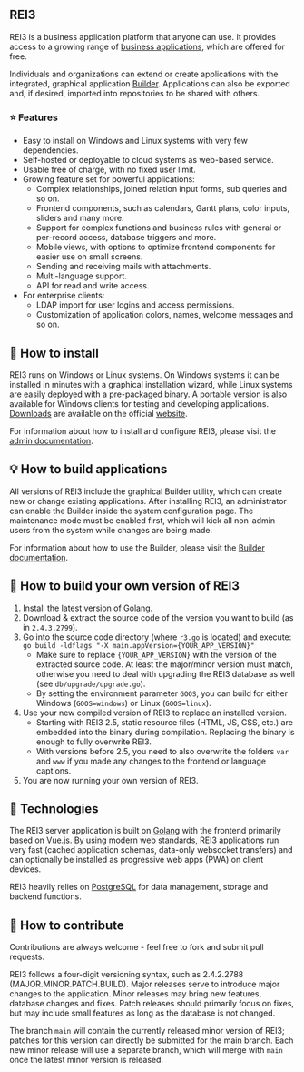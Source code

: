 ## REI3
REI3 is a business application platform that anyone can use. It provides access to a growing range of [business applications](https://rei3.de/applications_en/), which are offered for free.

Individuals and organizations can extend or create applications with the integrated, graphical application [Builder](https://rei3.de/docu_en/). Applications can also be exported and, if desired, imported into repositories to be shared with others.

### ⭐ Features
* Easy to install on Windows and Linux systems with very few dependencies.
* Self-hosted or deployable to cloud systems as web-based service.
* Usable free of charge, with no fixed user limit.
* Growing feature set for powerful applications:
  * Complex relationships, joined relation input forms, sub queries and so on.
  * Frontend components, such as calendars, Gantt plans, color inputs, sliders and many more.
  * Support for complex functions and business rules with general or per-record access, database triggers and more.
  * Mobile views, with options to optimize frontend components for easier use on small screens.
  * Sending and receiving mails with attachments.
  * Multi-language support.
  * API for read and write access.
* For enterprise clients:
  * LDAP import for user logins and access permissions.
  * Customization of application colors, names, welcome messages and so on.

## 📀 How to install
REI3 runs on Windows or Linux systems. On Windows systems it can be installed in minutes with a graphical installation wizard, while Linux systems are easily deployed with a pre-packaged binary. A portable version is also available for Windows clients for testing and developing applications. [Downloads](https://rei3.de/download_en/) are available on the official [website](https://rei3.de/home_en/).

For information about how to install and configure REI3, please visit the [admin documentation](https://rei3.de/admindocu-en_us/).

## 💡 How to build applications
All versions of REI3 include the graphical Builder utility, which can create new or change existing applications. After installing REI3, an administrator can enable the Builder inside the system configuration page. The maintenance mode must be enabled first, which will kick all non-admin users from the system while changes are being made.

For information about how to use the Builder, please visit the [Builder documentation](https://rei3.de/builderdocu-en_us/).

## 📑 How to build your own version of REI3
1. Install the latest version of [Golang](https://golang.org/dl/).
1. Download & extract the source code of the version you want to build (as in `2.4.3.2799`).
1. Go into the source code directory (where `r3.go` is located) and execute: `go build -ldflags "-X main.appVersion={YOUR_APP_VERSION}"`
   * Make sure to replace `{YOUR_APP_VERSION}` with the version of the extracted source code. At least the major/minor version must match, otherwise you need to deal with upgrading the REI3 database as well (see `db/upgrade/upgrade.go`).
   * By setting the environment parameter `GOOS`, you can build for either Windows (`GOOS=windows`) or Linux (`GOOS=linux`).
1. Use your new compiled version of REI3 to replace an installed version.
   * Starting with REI3 2.5, static resource files (HTML, JS, CSS, etc.) are embedded into the binary during compilation. Replacing the binary is enough to fully overwrite REI3.
   * With versions before 2.5, you need to also overwrite the folders `var` and `www` if you made any changes to the frontend or language captions.
1. You are now running your own version of REI3.

## 📇 Technologies
The REI3 server application is built on [Golang](https://golang.org/) with the frontend primarily based on [Vue.js](https://vuejs.org/). By using modern web standards, REI3 applications run very fast (cached application schemas, data-only websocket transfers) and can optionally be installed as progressive web apps (PWA) on client devices.

REI3 heavily relies on [PostgreSQL](https://www.postgresql.org/) for data management, storage and backend functions.

## 👏 How to contribute
Contributions are always welcome - feel free to fork and submit pull requests.

REI3 follows a four-digit versioning syntax, such as 2.4.2.2788 (MAJOR.MINOR.PATCH.BUILD). Major releases serve to introduce major changes to the application. Minor releases may bring new features, database changes and fixes. Patch releases should primarily focus on fixes, but may include small features as long as the database is not changed.

The branch `main` will contain the currently released minor version of REI3; patches for this version can directly be submitted for the main branch. Each new minor release will use a separate branch, which will merge with `main` once the latest minor version is released.
